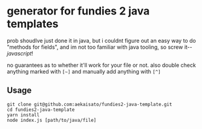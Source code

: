 # generator for fundies 2 java templates

prob shoudlve just done it in java, but i couldnt figure out an easy way to do "methods for fields", and im not too familiar with java tooling, so screw it--*javascript*!

no guarantees as to whether it'll work for your file or not. also double check anything marked with `[~]` and manually add anything with `[^]`

## Usage
```
git clone git@github.com:aekaisato/fundies2-java-template.git
cd fundies2-java-template
yarn install
node index.js [path/to/java/file]
```

